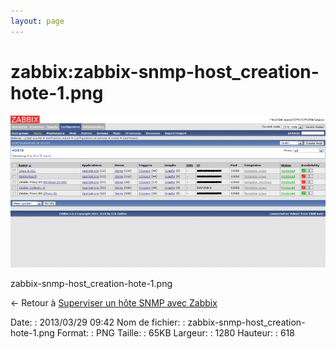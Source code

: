 ```yaml
---
layout: page
---
```


zabbix:zabbix-snmp-host\_creation-hote-1.png
============================================

[![zabbix-snmp-host\_creation-hote-1.png](../../assets/media/zabbix/zabbix-snmp-host_creation-hote-1.png@cache=&w=900&h=434 "zabbix-snmp-host_creation-hote-1.png")](../../assets/media/zabbix/zabbix-snmp-host_creation-hote-1.png@cache= "Afficher le fichier original")

zabbix-snmp-host\_creation-hote-1.png

← Retour à [Superviser un hôte SNMP avec
Zabbix](../../zabbix/zabbix-snmp-host.html "zabbix:zabbix-snmp-host")

Date:
:   2013/03/29 09:42
Nom de fichier:
:   zabbix-snmp-host\_creation-hote-1.png
Format:
:   PNG
Taille:
:   65KB
Largeur:
:   1280
Hauteur:
:   618

